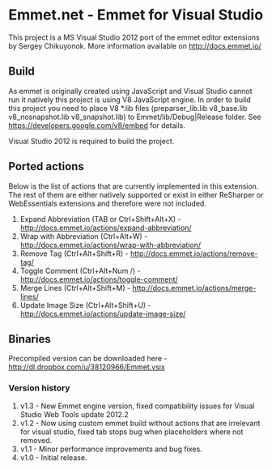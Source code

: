 # Emmet.net - Emmet for Visual Studio

This project is a MS Visual Studio 2012 port of the emmet editor extensions by Sergey Chikuyonok. More information available on http://docs.emmet.io/

## Build

As emmet is originally created using JavaScript and Visual Studio cannot run it natively this project is using V8 JavaScript engine. In order to build this project you need to place V8 *.lib files (preparser_lib.lib v8_base.lib v8_nosnapshot.lib v8_snapshot.lib) to Emmet/lib/Debug|Release folder. See https://developers.google.com/v8/embed for details.

Visual Studio 2012 is required to build the project.

## Ported actions

Below is the list of actions that are currently implemented in this extension. The rest of them are either natively supported or exist in either ReSharper or WebEssentials extensions and therefore were not included.

1. Expand Abbreviation (TAB or Ctrl+Shift+Alt+X) - http://docs.emmet.io/actions/expand-abbreviation/
2. Wrap with Abbreviation (Ctrl+Alt+W) - http://docs.emmet.io/actions/wrap-with-abbreviation/
3. Remove Tag (Ctrl+Alt+Shift+R) - http://docs.emmet.io/actions/remove-tag/
4. Toggle Comment (Ctrl+Alt+Num /) - http://docs.emmet.io/actions/toggle-comment/
5. Merge Lines (Ctrl+Alt+Shift+M) - http://docs.emmet.io/actions/merge-lines/
6. Update Image Size (Ctrl+Alt+Shift+U) - http://docs.emmet.io/actions/update-image-size/

## Binaries

Precompiled version can be downloaded here - http://dl.dropbox.com/u/38120966/Emmet.vsix

### Version history

1. v1.3 - New Emmet engine version, fixed compatibility issues for Visual Studio Web Tools update 2012.2
2. v1.2 - Now using custom emmet build without actions that are irrelevant for visual studio, fixed tab stops bug when placeholders where not removed.
2. v1.1 - Minor performance improvements and bug fixes.
3. v1.0 - Initial release.
